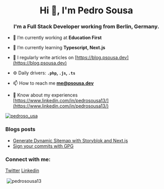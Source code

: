 <h1 align="center">Hi 👋, I'm Pedro Sousa</h1>
<h3 align="center">I'm a Full Stack Developer working from Berlin, Germany.</h3>

- 🔭 I’m currently working at **Education First**

- 🌱 I’m currently learning **Typescript, Next.js**

- 📝 I regularly write articles on [https://blog.psousa.dev](https://blog.psousa.dev)

- ⚙️ Daily drivers: **`.php`, `.js`, `.ts`**

- 📫 How to reach me **me@psousa.dev**

- 📄 Know about my experiences [https://www.linkedin.com/in/pedrosousa13/](https://www.linkedin.com/in/pedrosousa13/)

<p align="left"> <a href="https://twitter.com/pedroso_usa" target="blank"><img src="https://img.shields.io/twitter/follow/pedroso_usa?logo=twitter&style=for-the-badge" alt="pedroso_usa" /></a> </p>

### Blogs posts
<!-- BLOG-POST-LIST:START -->
- [Generate Dynamic Sitemap with Storyblok and Next.js](https://blog.psousa.dev/posts/generate-dynamic-sitemap-with-storyblok-and-next-js)
- [Sign your commits with GPG](https://blog.psousa.dev/posts/verified-badge-on-github)
<!-- BLOG-POST-LIST:END -->

<h3 align="left">Connect with me:</h3>
<p align="left">
<a href="https://twitter.com/pedroso_usa" target="blank">Twitter</a>
<a href="https://linkedin.com/in/pedrosousa13" target="blank">Linkedin</a>
</p>

<p>&nbsp;<img align="center" src="https://github-readme-stats.vercel.app/api?username=pedrosousa13&show_icons=true&locale=en" alt="pedrosousa13" /></p>
